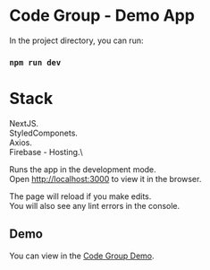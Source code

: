 # Code Group - Demo App

In the project directory, you can run:

### `npm run dev`

# Stack
NextJS.\
StyledComponets.\
Axios.\
Firebase - Hosting.\

Runs the app in the development mode.\
Open [http://localhost:3000](http://localhost:3000) to view it in the browser.

The page will reload if you make edits.\
You will also see any lint errors in the console.


## Demo

You can view in the [Code Group Demo](https://code-group-demo.web.app).
